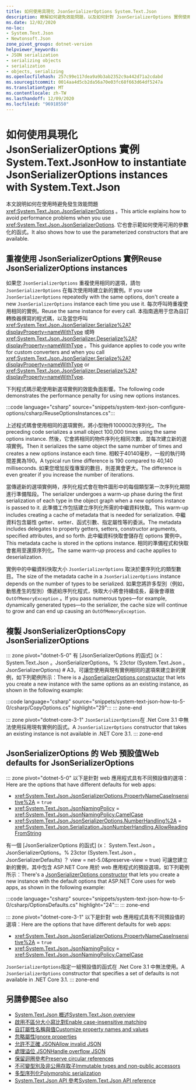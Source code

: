 ```yaml
---
title: 如何使用具現化 JsonSerializerOptions System.Text.Json
description: 瞭解如何避免效能問題，以及如何針對 JsonSerializerOptions 實例使用可用的函式。
ms.date: 12/02/2020
no-loc:
- System.Text.Json
- Newtonsoft.Json
zone_pivot_groups: dotnet-version
helpviewer_keywords:
- JSON serialization
- serializing objects
- serialization
- objects, serializing
ms.openlocfilehash: 257c99e117dea9a9b3ab2352c9a442d71a2cdabd
ms.sourcegitcommit: 0014aa4d5cb2da56a70e03fc68f663d64df5247a
ms.translationtype: MT
ms.contentlocale: zh-TW
ms.lasthandoff: 12/09/2020
ms.locfileid: "96918550"
---
```

# <a name="how-to-instantiate-jsonserializeroptions-instances-with-no-locsystemtextjson"></a><span data-ttu-id="9ff58-103">如何使用具現化 JsonSerializerOptions 實例 System.Text.Json</span><span class="sxs-lookup"><span data-stu-id="9ff58-103">How to instantiate JsonSerializerOptions instances with System.Text.Json</span></span>

<span data-ttu-id="9ff58-104">本文說明如何在使用時避免發生效能問題 <xref:System.Text.Json.JsonSerializerOptions> 。</span><span class="sxs-lookup"><span data-stu-id="9ff58-104">This article explains how to avoid performance problems when you use <xref:System.Text.Json.JsonSerializerOptions>.</span></span> <span data-ttu-id="9ff58-105">它也會示範如何使用可用的參數化的函式。</span><span class="sxs-lookup"><span data-stu-id="9ff58-105">It also shows how to use the parameterized constructors that are available.</span></span>

## <a name="reuse-jsonserializeroptions-instances"></a><span data-ttu-id="9ff58-106">重複使用 JsonSerializerOptions 實例</span><span class="sxs-lookup"><span data-stu-id="9ff58-106">Reuse JsonSerializerOptions instances</span></span>

<span data-ttu-id="9ff58-107">如果您 `JsonSerializerOptions` 重複使用相同的選項，請勿 `JsonSerializerOptions` 在每次使用時建立新的實例。</span><span class="sxs-lookup"><span data-stu-id="9ff58-107">If you use `JsonSerializerOptions` repeatedly with the same options, don't create a new `JsonSerializerOptions` instance each time you use it.</span></span> <span data-ttu-id="9ff58-108">每次呼叫時重複使用相同的實例。</span><span class="sxs-lookup"><span data-stu-id="9ff58-108">Reuse the same instance for every call.</span></span> <span data-ttu-id="9ff58-109">本指南適用于您為自訂轉換器撰寫的程式碼，以及當您呼叫 <xref:System.Text.Json.JsonSerializer.Serialize%2A?displayProperty=nameWithType> 或時 <xref:System.Text.Json.JsonSerializer.Deserialize%2A?displayProperty=nameWithType> 。</span><span class="sxs-lookup"><span data-stu-id="9ff58-109">This guidance applies to code you write for custom converters and when you call <xref:System.Text.Json.JsonSerializer.Serialize%2A?displayProperty=nameWithType> or <xref:System.Text.Json.JsonSerializer.Deserialize%2A?displayProperty=nameWithType>.</span></span>

<span data-ttu-id="9ff58-110">下列程式碼示範使用新選項實例的效能負面影響。</span><span class="sxs-lookup"><span data-stu-id="9ff58-110">The following code demonstrates the performance penalty for using new options instances.</span></span>

:::code language="csharp" source="snippets/system-text-json-configure-options/csharp/ReuseOptionsInstances.cs":::

<span data-ttu-id="9ff58-111">上述程式碼會使用相同的選項實例，將小型物件100000次序列化。</span><span class="sxs-lookup"><span data-stu-id="9ff58-111">The preceding code serializes a small object 100,000 times using the same options instance.</span></span> <span data-ttu-id="9ff58-112">然後，它會將相同的物件序列化相同次數，並每次建立新的選項實例。</span><span class="sxs-lookup"><span data-stu-id="9ff58-112">Then it serializes the same object the same number of times and creates a new options instance each time.</span></span> <span data-ttu-id="9ff58-113">相較于40140毫秒，一般的執行時間差異為190。</span><span class="sxs-lookup"><span data-stu-id="9ff58-113">A typical run time difference is 190 compared to 40,140 milliseconds.</span></span> <span data-ttu-id="9ff58-114">如果您增加反復專案的數目，則差異會更大。</span><span class="sxs-lookup"><span data-stu-id="9ff58-114">The difference is even greater if you increase the number of iterations.</span></span>

<span data-ttu-id="9ff58-115">當傳遞新的選項實例時，序列化程式會在物件圖形中的每個類型第一次序列化期間進行準備階段。</span><span class="sxs-lookup"><span data-stu-id="9ff58-115">The serializer undergoes a warm-up phase during the first serialization of each type in the object graph when a new options instance is passed to it.</span></span> <span data-ttu-id="9ff58-116">此準備工作包括建立序列化所需的中繼資料快取。</span><span class="sxs-lookup"><span data-stu-id="9ff58-116">This warm-up includes creating a cache of metadata that is needed for serialization.</span></span> <span data-ttu-id="9ff58-117">中繼資料包含屬性 getter、setter、函式引數、指定屬性等的委派。</span><span class="sxs-lookup"><span data-stu-id="9ff58-117">The metadata includes delegates to property getters, setters, constructor arguments, specified attributes, and so forth.</span></span> <span data-ttu-id="9ff58-118">此中繼資料快取會儲存在 options 實例中。</span><span class="sxs-lookup"><span data-stu-id="9ff58-118">This metadata cache is stored in the options instance.</span></span> <span data-ttu-id="9ff58-119">相同的準備程式和快取會套用至還原序列化。</span><span class="sxs-lookup"><span data-stu-id="9ff58-119">The same warm-up process and cache applies to deserialization.</span></span>

<span data-ttu-id="9ff58-120">實例中的中繼資料快取大小 `JsonSerializerOptions` 取決於要序列化的類型數目。</span><span class="sxs-lookup"><span data-stu-id="9ff58-120">The size of the metadata cache in a `JsonSerializerOptions` instance depends on the number of types to be serialized.</span></span> <span data-ttu-id="9ff58-121">如果您將許多型別（例如，動態產生的型別）傳遞給序列化程式，快取大小將會持續成長，最後會導致 `OutOfMemoryException` 。</span><span class="sxs-lookup"><span data-stu-id="9ff58-121">If you pass numerous types—for example, dynamically generated types—to the serializer, the cache size will continue to grow and can end up causing an `OutOfMemoryException`.</span></span>

## <a name="copy-jsonserializeroptions"></a><span data-ttu-id="9ff58-122">複製 JsonSerializerOptions</span><span class="sxs-lookup"><span data-stu-id="9ff58-122">Copy JsonSerializerOptions</span></span>

::: zone pivot="dotnet-5-0"
<span data-ttu-id="9ff58-123">有 [JsonSerializerOptions 的函式] (x： System.Text.Json 。JsonSerializerOptions。% 23ctor (System.Text.Json 。JsonSerializerOptions) # A3，可讓您使用與現有實例相同的選項來建立新的實例，如下列範例所示：</span><span class="sxs-lookup"><span data-stu-id="9ff58-123">There is a [JsonSerializerOptions constructor](xref:System.Text.Json.JsonSerializerOptions.%23ctor(System.Text.Json.JsonSerializerOptions)) that lets you create a new instance with the same options as an existing instance, as shown in the following example:</span></span>

:::code language="csharp" source="snippets/system-text-json-how-to-5-0/csharp/CopyOptions.cs" highlight="29":::
::: zone-end

::: zone pivot="dotnet-core-3-1"
<span data-ttu-id="9ff58-124">`JsonSerializerOptions`在 .Net Core 3.1 中無法使用採用現有實例的函式。</span><span class="sxs-lookup"><span data-stu-id="9ff58-124">A `JsonSerializerOptions` constructor that takes an existing instance is not available in .NET Core 3.1.</span></span>
::: zone-end

## <a name="web-defaults-for-jsonserializeroptions"></a><span data-ttu-id="9ff58-125">JsonSerializerOptions 的 Web 預設值</span><span class="sxs-lookup"><span data-stu-id="9ff58-125">Web defaults for JsonSerializerOptions</span></span>

::: zone pivot="dotnet-5-0"
<span data-ttu-id="9ff58-126">以下是針對 web 應用程式具有不同預設值的選項：</span><span class="sxs-lookup"><span data-stu-id="9ff58-126">Here are the options that have different defaults for web apps:</span></span>

* <xref:System.Text.Json.JsonSerializerOptions.PropertyNameCaseInsensitive%2A> = `true`
* <xref:System.Text.Json.JsonNamingPolicy> = <xref:System.Text.Json.JsonNamingPolicy.CamelCase>
* <xref:System.Text.Json.JsonSerializerOptions.NumberHandling%2A> = <xref:System.Text.Json.Serialization.JsonNumberHandling.AllowReadingFromString>

<span data-ttu-id="9ff58-127">有一個 [JsonSerializerOptions 的函式] (x： System.Text.Json 。JsonSerializerOptions。% 23ctor (System.Text.Json 。JsonSerializerDefaults) ？ view = net-5.0&preserve-view = true) 可讓您建立新的實例，其中包含 ASP.NET Core 用於 web 應用程式的預設選項，如下列範例所示：</span><span class="sxs-lookup"><span data-stu-id="9ff58-127">There's a [JsonSerializerOptions constructor](xref:System.Text.Json.JsonSerializerOptions.%23ctor(System.Text.Json.JsonSerializerDefaults)?view=net-5.0&preserve-view=true) that lets you create a new instance with the default options that ASP.NET Core uses for web apps, as shown in the following example:</span></span>

:::code language="csharp" source="snippets/system-text-json-how-to-5-0/csharp/OptionsDefaults.cs" highlight="24":::
::: zone-end

::: zone pivot="dotnet-core-3-1"
<span data-ttu-id="9ff58-128">以下是針對 web 應用程式具有不同預設值的選項：</span><span class="sxs-lookup"><span data-stu-id="9ff58-128">Here are the options that have different defaults for web apps:</span></span>

* <xref:System.Text.Json.JsonSerializerOptions.PropertyNameCaseInsensitive%2A> = `true`
* <xref:System.Text.Json.JsonNamingPolicy> = <xref:System.Text.Json.JsonNamingPolicy.CamelCase>

<span data-ttu-id="9ff58-129">`JsonSerializerOptions`指定一組預設值的函式在 .Net Core 3.1 中無法使用。</span><span class="sxs-lookup"><span data-stu-id="9ff58-129">A `JsonSerializerOptions` constructor that specifies a set of defaults is not available in .NET Core 3.1.</span></span>
::: zone-end

## <a name="see-also"></a><span data-ttu-id="9ff58-130">另請參閱</span><span class="sxs-lookup"><span data-stu-id="9ff58-130">See also</span></span>

* [<span data-ttu-id="9ff58-131">System.Text.Json 概述</span><span class="sxs-lookup"><span data-stu-id="9ff58-131">System.Text.Json overview</span></span>](system-text-json-overview.md)
* [<span data-ttu-id="9ff58-132">啟用不區分大小寫比對</span><span class="sxs-lookup"><span data-stu-id="9ff58-132">Enable case-insensitive matching</span></span>](system-text-json-character-casing.md)
* [<span data-ttu-id="9ff58-133">自訂屬性名稱與值</span><span class="sxs-lookup"><span data-stu-id="9ff58-133">Customize property names and values</span></span>](system-text-json-customize-properties.md)
* [<span data-ttu-id="9ff58-134">忽略屬性</span><span class="sxs-lookup"><span data-stu-id="9ff58-134">Ignore properties</span></span>](system-text-json-ignore-properties.md)
* [<span data-ttu-id="9ff58-135">允許不正確 JSON</span><span class="sxs-lookup"><span data-stu-id="9ff58-135">Allow invalid JSON</span></span>](system-text-json-invalid-json.md)
* [<span data-ttu-id="9ff58-136">處理溢位 JSON</span><span class="sxs-lookup"><span data-stu-id="9ff58-136">Handle overflow JSON</span></span>](system-text-json-handle-overflow.md)
* [<span data-ttu-id="9ff58-137">保留迴圈參考</span><span class="sxs-lookup"><span data-stu-id="9ff58-137">Preserve circular references</span></span>](system-text-json-preserve-references.md)
* [<span data-ttu-id="9ff58-138">不可變型別及非公用存取子</span><span class="sxs-lookup"><span data-stu-id="9ff58-138">Immutable types and non-public accessors</span></span>](system-text-json-immutability.md)
* [<span data-ttu-id="9ff58-139">多型序列化</span><span class="sxs-lookup"><span data-stu-id="9ff58-139">Polymorphic serialization</span></span>](system-text-json-polymorphism.md)
* <span data-ttu-id="9ff58-140">[System.Text.Json API 參考](xref:System.Text.Json)</span><span class="sxs-lookup"><span data-stu-id="9ff58-140">[System.Text.Json API reference](xref:System.Text.Json)</span></span>
